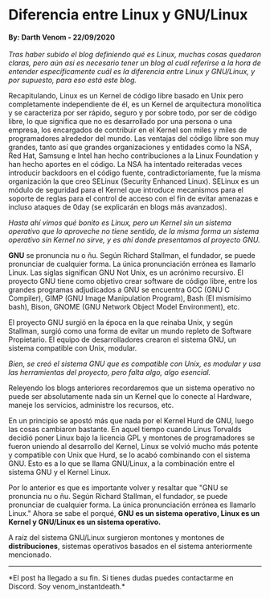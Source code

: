 # Diferencia entre Linux y GNU/Linux
<b>By: Darth Venom - 22/09/2020</b>
<br>
<br>
*Tras haber subido el blog definiendo qué es Linux, muchas cosas quedaron claras, pero aún así es necesario tener un blog al cuál referirse a la hora de entender específicamente cuál es la diferencia entre Linux y GNU/Linux, y por supuesto, para eso está este blog.*

Recapitulando, Linux es un Kernel de código libre basado en Unix pero completamente independiente de él, es un Kernel de arquitectura monolítica y se caracteriza por ser rápido, seguro y por sobre todo, por ser de código libre, lo que significa que no es desarrollado por una persona o una empresa, los encargados de contribuir en el Kernel son miles y miles de programadores alrededor del mundo. Las ventajas del código libre son muy grandes, tanto así que grandes organizaciones y entidades como la NSA, Red Hat, Samsung e Intel han hecho contribuciones a la Linux Foundation y han hecho aportes en el código. La NSA ha intentado reiteradas veces introducir backdoors en el código fuente, contradictoriamente, fue la misma organización la que creo SELinux (Security Enhanced Linux). SELinux es un módulo de seguridad para el Kernel que introduce mecanismos para el soporte de reglas para el control de acceso con el fin de evitar amenazas e incluso ataques de 0day (se explicarán en blogs más avanzados).

*Hasta ahí vimos qué bonito es Linux, pero un Kernel sin un sistema operativo que lo aproveche no tiene sentido, de la misma forma un sistema operativo sin Kernel no sirve, y es ahí donde presentamos al proyecto GNU.*

**GNU** se pronuncia nu o ñu. Según Richard Stallman, el fundador, se puede pronunciar de cualquier forma. La única pronunciación errónea es llamarlo Linux. Las siglas significan GNU Not Unix, es un acrónimo recursivo. El proyecto GNU tiene como objetivo crear software de código libre, entre los grandes programas adjudicados a GNU se encuentra GCC (GNU C Compiler), GIMP (GNU Image Manipulation Program), Bash (El mismísimo bash), Bison, GNOME (GNU Network Object Model Environment), etc.

El proyecto GNU surgió en la época en la que reinaba Unix, y según Stallman, surgió como una forma de evitar un mundo repleto de Software Propietario. El equipo de desarrolladores crearon el sistema GNU, un sistema compatible con Unix, modular.

*Bien, se creó el sistema GNU que es compatible con Unix, es modular y usa las herramientas del proyecto, pero falta algo, algo esencial.*

Releyendo los blogs anteriores recordaremos que un sistema operativo no puede ser absolutamente nada sin un Kernel que lo conecte al Hardware, maneje los servicios, administre los recursos, etc.

En un principio se apostó más que nada por el Kernel Hurd de GNU, luego las cosas cambiaron bastante. En aquel tiempo cuando Linus Torvalds decidió poner Linux bajo la licencia GPL y montones de programadores se fueron uniendo al desarrollo del Kernel, Linux se volvió mucho más potente y compatible con Unix que Hurd, se lo acabó combinando con el sistema GNU. Esto es a lo que se llama GNU/Linux, a la combinación entre el sistema GNU y el Kernel Linux.

Por lo anterior es que es importante volver y resaltar que "GNU se pronuncia nu o ñu. Según Richard Stallman, el fundador, se puede pronunciar de cualquier forma. La única pronunciación errónea es llamarlo Linux." Ahora se sabe el porqué, **GNU es un sistema operativo, Linux es un Kernel y GNU/Linux es un sistema operativo.**

A raíz del sistema GNU/Linux surgieron montones y montones de **distribuciones**, sistemas operativos basados en el sistema anteriormente mencionado.
<br>
<hr>
*El post ha llegado a su fin. Si tienes dudas puedes contactarme en Discord. Soy venom_instantdeath.*
